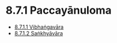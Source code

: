 # 8.7.1 Paccayānuloma

* [8.7.1.1 Vibhaṅgavāra](8.7.1/8.7.1.1.md)
* [8.7.1.2 Saṅkhyāvāra](8.7.1/8.7.1.2.md)
